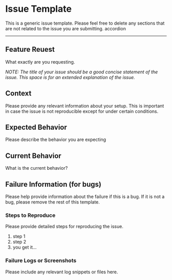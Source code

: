 # Issue Template

This is a generic issue template. Please feel free to delete any sections that are not related to the issue you are submitting. accordion

----

## Feature Reuest

What exactly are you requesting. 

*NOTE: The title of your issue should be a good concise statement of the issue. This space is for an extended explanation of the issue.*

## Context

Please provide any relevant information about your setup. This is important in case the issue is not reproducible except for under certain conditions.

## Expected Behavior

Please describe the behavior you are expecting

## Current Behavior

What is the current behavior?

## Failure Information (for bugs)

Please help provide information about the failure if this is a bug. If it is not a bug, please remove the rest of this template.

### Steps to Reproduce

Please provide detailed steps for reproducing the issue.

1. step 1
2. step 2
3. you get it...

### Failure Logs or Screenshots

Please include any relevant log snippets or files here.